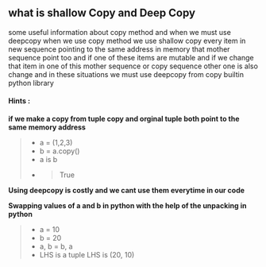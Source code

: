 ## what is shallow Copy and Deep Copy

some useful information about copy method and when we must use deepcopy
when we use copy method we use shallow copy every item in new sequence pointing to
the same address in memory that mother sequence point too and if one of these 
items are mutable and if we change that item in one of this mother sequence or copy sequence 
other one is also change and in these situations we must use deepcopy from copy builtin python library

#### Hints :
**if we make a copy from tuple copy and orginal tuple both point to the same memory address**
>
> - a = (1,2,3)
> - b = a.copy()
> - a is b
> - > True
>
**Using deepcopy is costly and we cant use them everytime in our code**

**Swapping values of a and b in python with the help of the unpacking in python**
>
> - a = 10
> - b = 20
> - a, b = b, a
> - LHS is a tuple LHS is  (20, 10)
> 